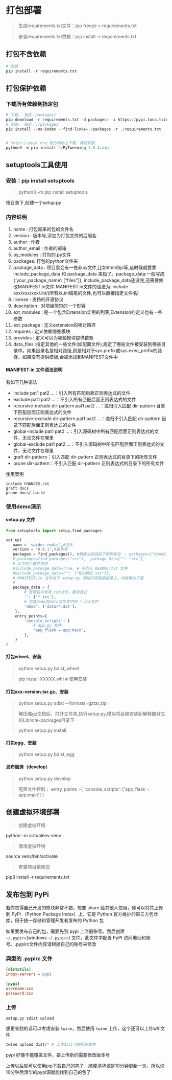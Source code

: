 # 打包部署

> 生成requirements.txt文件：pip freeze > requirements.txt
>
> 安装requirements.txt依赖：pip install -r requirements.txt

## 打包不含依赖

```python
# 安装
pip install -r requirements.txt
```

## 打包保护依赖

### 下载所有依赖到指定包

```python
# 下载， 指定：packages/
pip download -r requirements.txt -d packages/ -i https://pypi.tuna.tsinghua.edu.cn/simple
# 安装， 指定：./packages
pip install --no-index --find-links=./packages -r ./requirements.txt


# https://pypi.org 官方网站上下载，离线安装
python3 -m pip install ~/PyTweening-1.0.3.zip

```

## setuptools工具使用

### 安装：pip install setuptools

> python3 -m pip install setuptools

根目录下,创建一个setup.py

### 内容说明

1. name : 打包起来的包的文件名
2. version : 版本号,添加为打包文件的后缀名
3. author : 作者
4. author_email : 作者的邮箱
5. py_modules : 打包的.py文件
6. packages: 打包的python文件夹
7. package_data :  项目里会有一些非py文件,比如html和js等,这时候就要靠include_package_data 和 package_data 来指了。package_data:一般写成{‘your_package_name’: [“files”]}, include_package_data还没完,还需要修改MANIFEST.in文件.MANIFEST.in文件的语法为: include xxx/xxx/xxx/.ini/(所有以.ini结尾的文件,也可以直接指定文件名)
8. license : 支持的开源协议
9. description : 对项目简短的一个形容
10. ext_modules : 是一个包含Extension实例的列表,Extension的定义也有一些参数
11. ext_package : 定义extension的相对路径
12. requires : 定义依赖哪些模块
13. provides : 定义可以为哪些模块提供依赖
14. data_files :指定其他的一些文件(如配置文件),规定了哪些文件被安装到哪些目录中。如果目录名是相对路径,则是相对于sys.prefix或sys.exec_prefix的路径。如果没有提供模板,会被添加到MANIFEST文件中

#### MANIFEST.in 文件语法说明

有如下几种语法

- include pat1 pat2 ...：引入所有匹配后面正则表达式的文件
- exclude pat1 pat2 ...：不引入所有匹配后面正则表达式的文件
- recursive-include dir-pattern pat1 pat2 ...：递归引入匹配 dir-pattern 目录下匹配后面正则表达式的文件
- recursive-exclude dir-pattern pat1 pat2 ...：递归不引入匹配 dir-pattern 目录下匹配后面正则表达式的文件
- global-include pat1 pat2 ...：引入源码树中所有匹配后面正则表达式的文件，无论文件在哪里
- global-exclude pat1 pat2 ...：不引入源码树中所有匹配后面正则表达式的文件，无论文件在哪里
- graft dir-pattern：引入匹配 dir-pattern 正则表达式的目录下的所有文件
- prune dir-pattern：不引入匹配 dir-pattern 正则表达式的目录下的所有文件

使用案例

```
include CHANGES.rst
graft docs
prune docs/_build
```



### 使用demo演示

#### setup.py 文件

```python
from setuptools import setup,find_packages

set_up(
   name = 'spider-redis',#包名
   version = '0.0.1',#版本号
   packages = find_packages(), #搜索当前目前下的所有包 ； packages=["demo01","demo02"] 
   # packages=find_packages("src"),  package_dir={"": "src"},
   # 以下两个属性使用
   #include_package_data=True, # 不引入 README.txt 文件
   #exclude_package_data={"": ["README.txt"]},
   # MANIFEST.in 文件位于 setup.py 同级的项目根目录上，内容类似下面
   # 
   package_data = {
        # 任何包中含有.txt文件，都包含它
        '': ['*.txt'],
        # 包含demo包data文件夹中的 *.dat文件
        'demo': ['data/*.dat'],
    },
    entry_points={
        'console_scripts': [
            # app.py 文件
            'app_flask = app:main',
        ],
    }
)
```

#### 打包wheel、安装

>  python setup.py bdist_wheel
>
> pip install XXXXX.whl   # 使用安装

#### 打包xxx-version.tar.gz、安装

> python setup.py sdist  --formats=gztar,zip
>
> 解压缩gz文档后，打开文件夹,执行setup.py,模块将会被安装到解释器对应的Lib/site-packages目录下
>
> python setup.py install

#### 打包egg、安装

>  python setup.py bdist_egg

#### 发布服务（develop）

>  python setup.py develop
>
> 配置文件控制： entry_points ={ 'console_scripts': ['app_flask = app:main']  }



## 创建虚拟环境部署

>创建虚拟环境

python -m virtualenv venv

> 激活虚拟环境

source venv/bin/activate

> 安装项目依赖包

pip3 install -r requirements.txt



## 发布包到 PyPi

若你觉得自己开发的模块非常不错，想要 share 给其他人使用，你可以将其上传到 PyPi （Python Package Index）上，它是 Python 官方维护的第三方包仓库，用于统一存储和管理开发者发布的 Python 包

如果要发布自己的包，需要先到 pypi 上注册账号。然后创建 `~/.pypirc`(windows `~/.pypirc`) 文件，此文件中配置 PyPI 访问地址和账号。.pypirc文件内容请根据自己的账号来修改

### 典型的 .pypirc 文件

```ini
[distutils]
index-servers = pypi
 
[pypi]
username:xxx
password:xxx
```

### 上传

```undefined
setup.py sdist upload
```

想更省劲的话可以考虑安装 `twine`，然后使用 `twine` 上传，这个还可以上传whl文件

```bash
twine upload dist/* # 上传dist下的所有文件
```

pypi 好像不能覆盖文件，要上传新的需要修改版本号

上传以后就可以使用pip下载自己的包了，顺便清华源是10分钟更新一次，所以说10分钟后清华的pypi源就能找到自己的包了